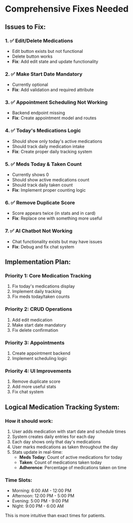 # Comprehensive Fixes Needed

## Issues to Fix:

### 1. ✅ Edit/Delete Medications
- Edit button exists but not functional
- Delete button works
- **Fix**: Add edit state and update functionality

### 2. ✅ Make Start Date Mandatory
- Currently optional
- **Fix**: Add validation and required attribute

### 3. ✅ Appointment Scheduling Not Working
- Backend endpoint missing
- **Fix**: Create appointment model and routes

### 4. ✅ Today's Medications Logic
- Should show only today's active medications
- Should track daily medication intake
- **Fix**: Create proper daily tracking system

### 5. ✅ Meds Today & Taken Count
- Currently shows 0
- Should show active medications count
- Should track daily taken count
- **Fix**: Implement proper counting logic

### 6. ✅ Remove Duplicate Score
- Score appears twice (in stats and in card)
- **Fix**: Replace one with something more useful

### 7. ✅ AI Chatbot Not Working
- Chat functionality exists but may have issues
- **Fix**: Debug and fix chat system

## Implementation Plan:

### Priority 1: Core Medication Tracking
1. Fix today's medications display
2. Implement daily tracking
3. Fix meds today/taken counts

### Priority 2: CRUD Operations
1. Add edit medication
2. Make start date mandatory
3. Fix delete confirmation

### Priority 3: Appointments
1. Create appointment backend
2. Implement scheduling logic

### Priority 4: UI Improvements
1. Remove duplicate score
2. Add more useful stats
3. Fix chat system

## Logical Medication Tracking System:

### How it should work:
1. User adds medication with start date and schedule times
2. System creates daily entries for each day
3. Each day shows only that day's medications
4. User marks medications as taken throughout the day
5. Stats update in real-time:
   - **Meds Today**: Count of active medications for today
   - **Taken**: Count of medications taken today
   - **Adherence**: Percentage of medications taken on time

### Time Slots:
- Morning: 6:00 AM - 12:00 PM
- Afternoon: 12:00 PM - 5:00 PM
- Evening: 5:00 PM - 9:00 PM
- Night: 9:00 PM - 6:00 AM

This is more intuitive than exact times for patients.
